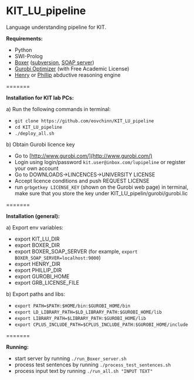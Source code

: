 # KIT_LU_pipeline
Language understanding pipeline for KIT.

**Requirements:**
* Python
* SWI-Prolog
* [Boxer](http://svn.ask.it.usyd.edu.au/trac/candc/wiki/boxer) ([subversion](http://svn.ask.it.usyd.edu.au/trac/candc/wiki/Subversion), [SOAP server](http://svn.ask.it.usyd.edu.au/trac/candc/wiki/InstallSOAP))
* [Gurobi Optimizer](http://www.gurobi.com/) (with Free Academic License)
* [Henry](https://github.com/naoya-i/henry-n700) or [Phillip](https://github.com/kazeto/phillip) abductive reasoning engine

=======

**Installation for KIT lab PCs:**

a) Run the following commands in terminal:
- `git clone https://github.com/eovchinn/KIT_LU_pipeline`
- `cd KIT_LU_pipeline`
- `./deploy_all.sh`

b) Obtain Gurobi licence key
- Go to [http://www.gurobi.com/](http://www.gurobi.com/)
- Login using login/password `kit.user@inbox.com/lupipeline` or register your own account
- Go to DOWNLOADS->LINCENCES->UNIVERSITY LICENSE
- Accept licence conditions and push REQUEST LICENSE
- run `grbgetkey LICENSE_KEY` (shown on the Gurobi web page) in terminal, make sure that you store the key under KIT_LU_pipelin/gurobi/gurobi.lic

=======

**Installation (general):**

a) Export env variables:
* export KIT_LU_DIR
* export BOXER_DIR
* export BOXER_SOAP_SERVER (for example, `export BOXER_SOAP_SERVER=localhost:9000`)
* export HENRY_DIR
* export PHILLIP_DIR
* export GUROBI_HOME
* export GRB_LICENSE_FILE

b) Export paths and libs:
* `export PATH=$PATH:$HOME/bin:$GUROBI_HOME/bin`
* `export LD_LIBRARY_PATH=$LD_LIBRARY_PATH:$GUROBI_HOME/lib`
* `export LIBRARY_PATH=$LIBRARY_PATH:$GUROBI_HOME/lib`
* `export CPLUS_INCLUDE_PATH=$CPLUS_INCLUDE_PATH:$GUROBI_HOME/include`

=======

**Running:**
* start server by running `./run_Boxer_server.sh`
* process test sentences by running `./process_test_sentences.sh`
* process input text by running `./run_all.sh "INPUT TEXT"`
